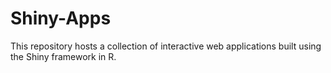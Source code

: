 # Shiny-Apps
This repository hosts a collection of interactive web applications built using the Shiny framework in R.
